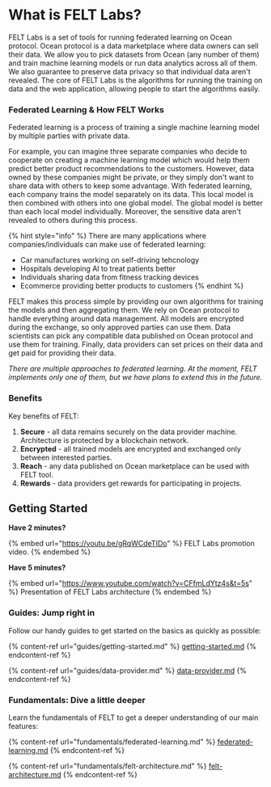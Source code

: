 # What is FELT Labs?

FELT Labs is a set of tools for running federated learning on Ocean protocol. Ocean protocol is a data marketplace where data owners can sell their data. We allow you to pick datasets from Ocean (any number of them) and train machine learning models or run data analytics across all of them. We also guarantee to preserve data privacy so that individual data aren't revealed. The core of FELT Labs is the algorithms for running the training on data and the web application, allowing people to start the algorithms easily.

### Federated Learning & How FELT Works

Federated learning is a process of training a single machine learning model by multiple parties with private data.

For example, you can imagine three separate companies who decide to cooperate on creating a machine learning model which would help them predict better product recommendations to the customers. However, data owned by these companies might be private, or they simply don't want to share data with others to keep some advantage. With federated learning, each company trains the model separately on its data. This local model is then combined with others into one global model. The global model is better than each local model individually. Moreover, the sensitive data aren't revealed to others during this process.

{% hint style="info" %}
There are many applications where companies/individuals can make use of federated learning:

* Car manufactures working on self-driving tehcnology
* Hospitals developing AI to treat patients better
* Individuals sharing data from fitness tracking devices
* Ecommerce providing better products to customers
{% endhint %}

FELT makes this process simple by providing our own algorithms for training the models and then aggregating them. We rely on Ocean protocol to handle everything around data management. All models are encrypted during the exchange, so only approved parties can use them. Data scientists can pick any compatible data published on Ocean protocol and use them for training. Finally, data providers can set prices on their data and get paid for providing their data.

_There are multiple approaches to federated learning. At the moment, FELT implements only one of them, but we have plans to extend this in the future._

### Benefits

Key benefits of FELT:

1. **Secure** - all data remains securely on the data provider machine. Architecture is protected by a blockchain network.
2. **Encrypted** - all trained models are encrypted and exchanged only between interested parties.
3. **Reach** - any data published on Ocean marketplace can be used with FELT tool.
4. **Rewards** - data providers get rewards for participating in projects.

## Getting Started

**Have 2 minutes?**&#x20;

{% embed url="https://youtu.be/gRqWCdeTIDo" %}
FELT Labs promotion video.
{% endembed %}

**Have 5 minutes?**&#x20;

{% embed url="https://www.youtube.com/watch?v=CFfmLdYtz4s&t=5s" %}
Presentation of FELT Labs architecture
{% endembed %}

### Guides: Jump right in

Follow our handy guides to get started on the basics as quickly as possible:

{% content-ref url="guides/getting-started.md" %}
[getting-started.md](guides/getting-started.md)
{% endcontent-ref %}

{% content-ref url="guides/data-provider.md" %}
[data-provider.md](guides/data-provider.md)
{% endcontent-ref %}

### Fundamentals: Dive a little deeper

Learn the fundamentals of FELT to get a deeper understanding of our main features:

{% content-ref url="fundamentals/federated-learning.md" %}
[federated-learning.md](fundamentals/federated-learning.md)
{% endcontent-ref %}

{% content-ref url="fundamentals/felt-architecture.md" %}
[felt-architecture.md](fundamentals/felt-architecture.md)
{% endcontent-ref %}
